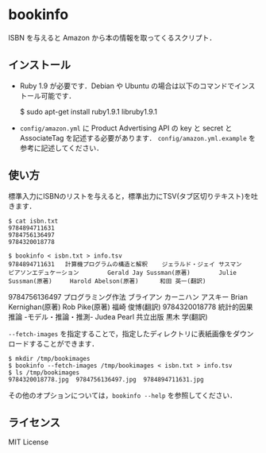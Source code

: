 bookinfo
========

ISBN を与えると Amazon から本の情報を取ってくるスクリプト．


## インストール

* Ruby 1.9 が必要です．Debian や Ubuntu の場合は以下のコマンドでインストール可能です．

    $ sudo apt-get install ruby1.9.1 libruby1.9.1

* `config/amazon.yml` に Product Advertising API の key と secret と AssociateTag を記述する必要があります．
  `config/amazon.yml.example` を参考に記述してください．


## 使い方

標準入力にISBNのリストを与えると，標準出力にTSV(タブ区切りテキスト)を吐きます．

    $ cat isbn.txt
    9784894711631
    9784756136497
    9784320018778
    
    $ bookinfo < isbn.txt > info.tsv
    9784894711631   計算機プログラムの構造と解釈    ジェラルド・ジェイ サスマン     ピアソンエデュケーション        Gerald Jay Sussman(原著)        Julie Sussman(原著)     Harold Abelson(原著)      和田 英一(翻訳)
9784756136497   プログラミング作法      ブライアン カーニハン   アスキー        Brian Kernighan(原著)   Rob Pike(原著)  福崎 俊博(翻訳)
9784320018778   統計的因果推論 -モデル・推論・推測-     Judea Pearl     共立出版        黒木 学(翻訳)


`--fetch-images` を指定することで，指定したディレクトリに表紙画像をダウンロードすることができます．

    $ mkdir /tmp/bookimages
    $ bookinfo --fetch-images /tmp/bookimages < isbn.txt > info.tsv
    $ ls /tmp/bookimages
    9784320018778.jpg  9784756136497.jpg  9784894711631.jpg

その他のオプションについては，`bookinfo --help` を参照してください．


## ライセンス

MIT License
